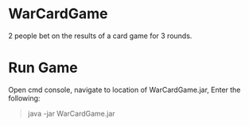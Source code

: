 # WarCardGame
2 people bet on the results of a card game for 3 rounds.

# Run Game
Open cmd console, 
navigate to location of WarCardGame.jar,
Enter the following:
> java -jar WarCardGame.jar
